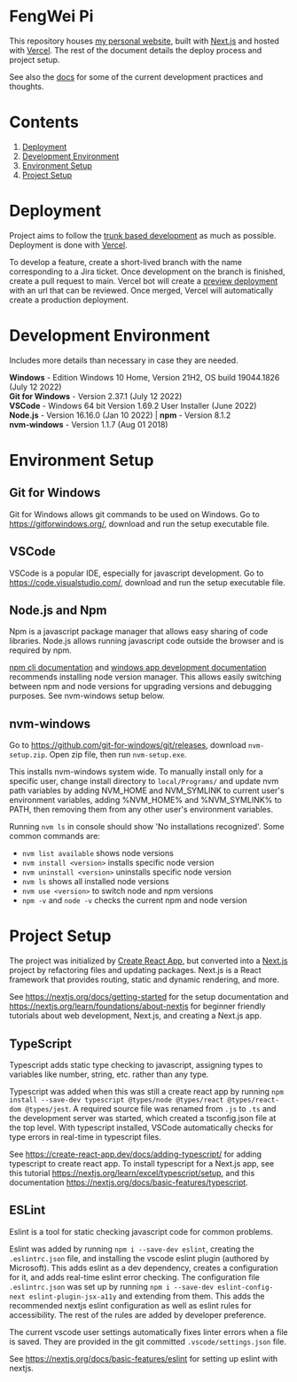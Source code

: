 # FengWei Pi

This repository houses [my personal website](https://fengwei-pi.github.io/), built with [Next.js](https://nextjs.org/) and hosted with [Vercel](https://vercel.com). The rest of the document details the deploy process and project setup.

See also the [docs](./docs.md) for some of the current development practices and thoughts.

# Contents
1. [Deployment](#deployment)
2. [Development Environment](#development-environment)
3. [Environment Setup](#environment-setup)
5. [Project Setup](#project-setup)

# Deployment

Project aims to follow the [trunk based development](https://trunkbaseddevelopment.com/) as much as possible. Deployment is done with [Vercel](https://vercel.com/home).

To develop a feature, create a short-lived branch with the name corresponding to a Jira ticket. Once development on the branch is finished, create a pull request to main. Vercel bot will create a [preview deployment](https://vercel.com/docs/concepts/deployments/preview-deployments) with an url that can be reviewed. Once merged, Vercel will automatically create a production deployment.

# Development Environment

Includes more details than necessary in case they are needed.

**Windows** - Edition	Windows 10 Home, Version 21H2, OS build 19044.1826 (July 12 2022)  
**Git for Windows** - Version 2.37.1 (July 12 2022)  
**VSCode** - Windows 64 bit Version 1.69.2 User Installer (June 2022)  
**Node.js** - Version 16.16.0 (Jan 10 2022) | **npm** - Version 8.1.2  
**nvm-windows** - Version 1.1.7 (Aug 01 2018)

# Environment Setup

## Git for Windows
Git for Windows allows git commands to be used on Windows. Go to https://gitforwindows.org/, download and run the setup executable file.

## VSCode
VSCode is a popular IDE, especially for javascript development. Go to https://code.visualstudio.com/, download and run the setup executable file.

##  Node.js and Npm
Npm is a javascript package manager that allows easy sharing of code libraries. Node.js allows running javascript code outside the browser and is required by npm.

[npm cli documentation](https://docs.npmjs.com/downloading-and-installing-node-js-and-npm#windows-node-version-managers) and [windows app development documentation](https://docs.microsoft.com/en-us/windows/dev-environment/javascript/nodejs-on-windows#install-nvm-windows-nodejs-and-npm) recommends installing node version manager. This allows easily switching between npm and node versions for upgrading versions and debugging purposes. See nvm-windows setup below.

##  nvm-windows
Go to https://github.com/git-for-windows/git/releases, download `nvm-setup.zip`. Open zip file, then run `nvm-setup.exe`.  

This installs nvm-windows system wide. To manually install only for a specific user, change install directory to `local/Programs/` and update nvm path variables by adding NVM_HOME and NVM_SYMLINK to current user's environment variables, adding %NVM_HOME% and %NVM_SYMLINK% to PATH, then removing them from any other user's environment variables.

Running `nvm ls` in console should show 'No installations recognized'. Some common commands are:
- `nvm list available` shows node versions
- `nvm install <version>` installs specific node version
- `nvm uninstall <version>` uninstalls specific node version
- `nvm ls` shows all installed node versions
- `nvm use <version>` to switch node and npm versions
- `npm -v` and `node -v` checks the current npm and node version

# Project Setup

The project was initialized by [Create React App](https://create-react-app.dev/), but converted into a [Next.js](https://nextjs.org) project by refactoring files and updating packages. Next.js is a React framework that provides routing, static and dynamic rendering, and more.

See https://nextjs.org/docs/getting-started for the setup documentation and https://nextjs.org/learn/foundations/about-nextjs for beginner friendly tutorials about web development, Next.js, and creating a Next.js app.

## TypeScript

Typescript adds static type checking to javascript, assigning types to variables like number, string, etc. rather than any type.

Typescript was added when this was still a create react app by running `npm install --save-dev typescript @types/node @types/react @types/react-dom @types/jest`. A required source file was renamed from `.js` to `.ts` and the development server was started, which created a tsconfig.json file at the top level. With typescript installed, VSCode automatically checks for type errors in real-time in typescript files.

See https://create-react-app.dev/docs/adding-typescript/ for adding typescript to create react app. To install typescript for a Next.js app, see this tutorial https://nextjs.org/learn/excel/typescript/setup, and this documentation https://nextjs.org/docs/basic-features/typescript.

## ESLint

Eslint is a tool for static checking javascript code for common problems.

Eslint was added by running `npm i --save-dev eslint`, creating the `.eslintrc.json` file, and installing the vscode eslint plugin (authored by Microsoft). This adds eslint as a dev dependency, creates a configuration for it, and adds real-time eslint error checking. The configuration file `.eslintrc.json` was set up by running `npm i --save-dev eslint-config-next eslint-plugin-jsx-a11y` and extending from them. This adds the recommended nextjs eslint configuration as well as eslint rules for accessibility. The rest of the rules are added by developer preference.

The current vscode user settings automatically fixes linter errors when a file is saved. They are provided in the git committed `.vscode/settings.json` file.

See https://nextjs.org/docs/basic-features/eslint for setting up eslint with nextjs.
